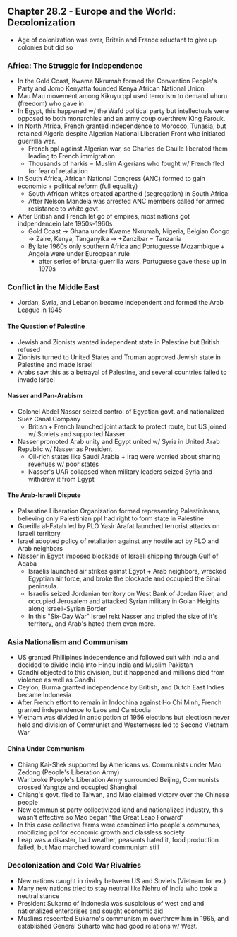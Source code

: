 ## Chapter 28.2 - Europe and the World: Decolonization
- Age of colonization was over, Britain and France reluctant to give up colonies but did so
### Africa: The Struggle for Independence
- In the Gold Coast, Kwame Nkrumah formed the Convention People's Party and Jomo Kenyatta founded Kenya African National Union
- Mau Mau movement among Kikuyu ppl used terrorism to demand uhuru (freedom) who gave in
- In Egypt, this happened w/ the Wafd political party but intellectuals were opposed to both monarchies and an army coup overthrew King Farouk.
- In North Africa, French granted independence to Morocco, Tunasia, but retained Algeria despite Algerian National Liberation Front who initiated guerrilla war.
    - French ppl against Algerian war, so Charles de Gaulle liberated them leading to French immigration.
    - Thousands of harkis = Muslim Algerians who fought w/ French fled for fear of retaliation
- In South Africa, African National Congress (ANC) formed to gain economic + political reform (full equality)
    - South African whites created apartheid (segregation) in South Africa
    - After Nelson Mandela was arrested ANC members called for armed resistance to white govt.
- After British and French let go of empires, most nations got indpendencein late 1950s-1960s
    - Gold Coast -> Ghana under Kwame Nkrumah, Nigeria, Belgian Congo -> Zaire, Kenya, Tanganyika -> +Zanzibar = Tanzania
    - By late 1960s only southern Africa and Portuguesse Mozambique + Angola were under Euroopean rule
        - after series of brutal guerrilla wars, Portuguese gave these up in 1970s
### Conflict in the Middle East
- Jordan, Syria, and Lebanon became independent and formed the Arab League in 1945
#### The Question of Palestine
- Jewish and Zionists wanted independent state in Palestine but British refused
- Zionists turned to United States and Truman approved Jewish state in Palestine and made Israel
- Arabs saw this as a betrayal of Palestine, and several countries failed to invade Israel
#### Nasser and Pan-Arabism
- Colonel Abdel Nasser seized control of Egyptian govt. and nationalized Suez Canal Company
    - Britisn + French launched joint attack to protect route, but US joined w/ Soviets and supported Nasser.
- Nasser promoted Arab unity and Egypt united w/ Syria in United Arab Republic w/ Nasser as President
    - Oil-rich states like Saudi Arabia + Iraq were worried about sharing revenues w/ poor states
    - Nasser's UAR collapsed when military leaders seized Syria and withdrew it from Egypt
#### The Arab-Israeli Dispute
- Palsestine Liberation Organization formed representing Palestininans, believing only Palestinian ppl had right to form state in Palestine
- Guerilla al-Fatah led by PLO Yasir Arafat launched terrorist attacks on Israeli territory
- Israel adopted policy of retaliation against any hostile act by PLO and Arab neighbors
- Nasser in Egypt imposed blockade of Israeli shipping through Gulf of Aqaba
    - Israelis launched air strikes gainst Egypt + Arab neighbors, wrecked Egyptian air force, and broke the blockade and occupied the Sinai peninsula.
    - Israelis seized Jordanian territory on West Bank of Jordan River, and occupied Jerusalem and attacked Syrian military in Golan Heights along Israeli-Syrian Border
    - In this "Six-Day War" Israel rekt Nasser and tripled the size of it's territory, and Arab's hated them even more.
### Asia Nationalism and Communism
- US granted Phillipines independence and followed suit with India and decided to divide India into Hindu India and Muslim Pakistan
- Gandhi objected to this division, but it happened and millions died from violence as well as Gandhi
- Ceylon, Burma granted independence by British, and Dutch East Indies became Indonesia
- After French effort to remain in Indochina against Ho Chi Minh, French granted independence to Laos and Cambodia
- Vietnam was divided in anticipation of 1956 elections but electiosn never held and division of Communist and Westernesrs led to Second Vietnam War
#### China Under Communism
- Chiang Kai-Shek supported by Americans vs. Communists under Mao Zedong (People's Liberation Army)
- War broke People's Liberation Army surrounded Beijing, Communists crossed Yangtze and occupied Shanghai
- Chiang's govt. fled to Taiwan, and Mao claimed victory over the Chinese people
- New communist party collectivized land and nationalized industry, this wasn't effective so Mao began "the Great Leap Forward"
- In this case collective farms were combined into people's communes, mobilizing ppl for economic growth and classless society
- Leap was a disaster, bad weather, peasants hated it, food production failed, but Mao marched toward communism still
### Decolonization and Cold War Rivalries
- New nations caught in rivalry between US and Soviets (Vietnam for ex.)
- Many new nations tried to stay neutral like Nehru of India who took a neutral stance
- President Sukarno of Indonesia was suspicious of west and and nationalized enterprises and sought economic aid
- Muslims reseented Sukarno's communism,m overthrew him in 1965, and established General Suharto who had good relations w/ West.
